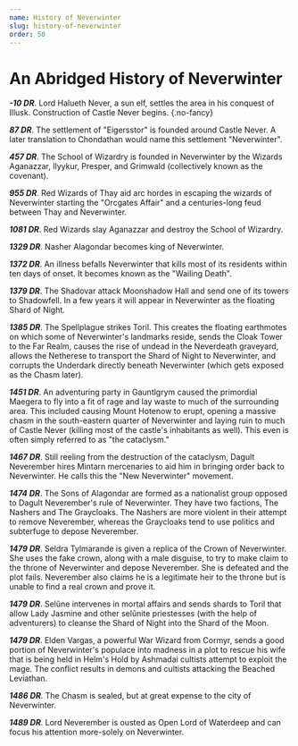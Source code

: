 ```yaml
---
name: History of Neverwinter
slug: history-of-neverwinter
order: 50
---
```


# An Abridged History of Neverwinter

***-10 DR***. Lord Halueth Never, a sun elf, settles the area in his conquest of Illusk. Construction of Castle Never begins. {.no-fancy}

***87 DR***. The settlement of "Eigersstor" is founded around Castle Never. A later translation to Chondathan would name this settlement "Neverwinter".

***457 DR***. The School of Wizardry is founded in Neverwinter by the Wizards Aganazzar, Ilyykur, Presper, and Grimwald (collectively known as the covenant). 

***955 DR***. Red Wizards of Thay aid arc hordes in escaping the wizards of Neverwinter starting the "Orcgates Affair" and a centuries-long feud between Thay and Neverwinter.

***1081 DR***. Red Wizards slay Aganazzar and destroy the School of Wizardry.

***1329 DR***. Nasher Alagondar becomes king of Neverwinter.

***1372 DR***. An illness befalls Neverwinter that kills most of its residents within ten days of onset. It becomes known as the "Wailing Death".

***1379 DR***. The Shadovar attack Moonshadow Hall and send one of its towers to Shadowfell. In a few years it will appear in Neverwinter as the floating Shard of Night.

***1385 DR***. The Spellplague strikes Toril. This creates the floating earthmotes on which some of Neverwinter's landmarks reside, sends the Cloak Tower to the Far Realm, causes the rise of undead in the Neverdeath graveyard, allows the Netherese to transport the Shard of Night to Neverwinter, and corrupts the Underdark directly beneath Neverwinter (which gets exposed as the Chasm later).

***1451 DR***. An adventuring party in Gauntlgrym caused the primordial Maegera to fly into a fit of rage and lay waste to much of the surrounding area. This included causing Mount Hotenow to erupt, opening a massive chasm in the south-eastern quarter of Neverwinter and laying ruin to much of Castle Never (killing most of the castle's inhabitants as well). This even is often simply referred to as "the cataclysm."

***1467 DR***. Still reeling from the destruction of the cataclysm, Dagult Neverember hires Mintarn mercenaries to aid him in bringing order back to Neverwinter. He calls this the "New Neverwinter" movement.

***1474 DR***. The Sons of Alagondar are formed as a nationalist group opposed to Dagult Neverember's rule of Neverwinter. They have two factions, The Nashers and The Graycloaks. The Nashers are more violent in their attempt to remove Neverember, whereas the Graycloaks tend to use politics and subterfuge to depose Neverember.

***1479 DR***. Seldra Tylmarande is given a replica of the Crown of Neverwinter. She uses the fake crown, along with a male disguise, to try to make claim to the throne of Neverwinter and depose Neverember. She is defeated and the plot fails. Neverember also claims he is a legitimate heir to the throne but is unable to find a real crown and prove it.

***1479 DR***. Selûne intervenes in mortal affairs and sends shards to Toril that allow Lady Jasmine and other selûnite priestesses (with the help of adventurers) to cleanse the Shard of Night into the Shard of the Moon.

***1479 DR***. Elden Vargas, a powerful War Wizard from Cormyr, sends a good portion of Neverwinter's populace into madness in a plot to rescue his wife that is being held in Helm's Hold by Ashmadai cultists attempt to exploit the mage. The conflict results in demons and cultists attacking the Beached Leviathan.

***1486 DR***. The Chasm is sealed, but at great expense to the city of Neverwinter.

***1489 DR***. Lord Neverember is ousted as Open Lord of Waterdeep and can focus his attention more-solely on Neverwinter.